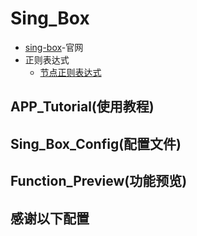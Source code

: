 # Sing_Box
- [sing-box](https://github.com/SagerNet/sing-box)-官网
- 正则表达式
  - [节点正则表达式](https://github.com/LaolunsiG/XiaoE_PCR/blob/main/Config_File/%E8%8A%82%E7%82%B9%E7%9A%84%E6%AD%A3%E5%88%99%E8%A1%A8%E8%BE%BE%E5%BC%8F.md)

## APP_Tutorial(使用教程) 

## Sing_Box_Config(配置文件)

## Function_Preview(功能预览)

## 感谢以下配置
